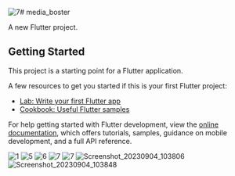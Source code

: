 ![7](https://github.com/BhargavsinhBarad/media_boster/assets/118417960/fb927a6c-3da1-4e41-9d50-e2634ff765f4)# media_boster

A new Flutter project.

## Getting Started

This project is a starting point for a Flutter application.

A few resources to get you started if this is your first Flutter project:

- [Lab: Write your first Flutter app](https://docs.flutter.dev/get-started/codelab)
- [Cookbook: Useful Flutter samples](https://docs.flutter.dev/cookbook)

For help getting started with Flutter development, view the
[online documentation](https://docs.flutter.dev/), which offers tutorials,
samples, guidance on mobile development, and a full API reference.

![1](https://github.com/BhargavsinhBarad/media_boster/assets/118417960/cf334d5e-d19d-4363-ae4b-efa90694d637)
![5](https://github.com/BhargavsinhBarad/media_boster/assets/118417960/4a9ffad6-0b7c-4586-94be-e926f91019ac)
![6](https://github.com/BhargavsinhBarad/media_boster/assets/118417960/54712c85-28f8-4609-b973-8996ba9e817b)
![7](https://github.com/BhargavsinhBarad/media_boster/assets/118417960/07fa73b5-a7fd-481b-94ce-3caf68eff986)
![7](https://github.com/BhargavsinhBarad/media_boster/assets/118417960/7877b6d2-61ab-48ec-b6ac-5bd22d271375)
![Screenshot_20230904_103806](https://github.com/BhargavsinhBarad/media_boster_/assets/118417960/f10275a4-b3ee-4ea3-b348-f71d341804f2)
![Screenshot_20230904_103848](https://github.com/BhargavsinhBarad/media_boster_/assets/118417960/7fec7e60-4872-4007-8362-bffd8e07bf83)

